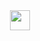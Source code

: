 <div align="center" >
  <img src="https://github.githubassets.com/images/spinners/octocat-spinner-64.gif" width="32" height="32" />
</div>
